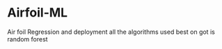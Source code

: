 # Airfoil-ML
Air foil Regression and deployment all the algorithms used  best on got is random forest 
